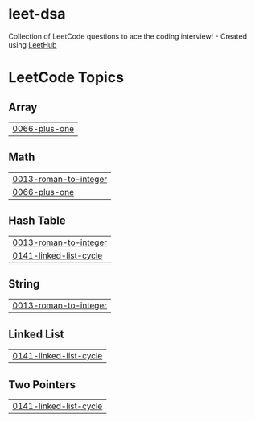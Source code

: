 # leet-dsa
Collection of LeetCode questions to ace the coding interview! - Created using [LeetHub](https://github.com/QasimWani/LeetHub)

<!---LeetCode Topics Start-->
# LeetCode Topics
## Array
|  |
| ------- |
| [0066-plus-one](https://github.com/tbanguot/leet-dsa/tree/master/0066-plus-one) |
## Math
|  |
| ------- |
| [0013-roman-to-integer](https://github.com/tbanguot/leet-dsa/tree/master/0013-roman-to-integer) |
| [0066-plus-one](https://github.com/tbanguot/leet-dsa/tree/master/0066-plus-one) |
## Hash Table
|  |
| ------- |
| [0013-roman-to-integer](https://github.com/tbanguot/leet-dsa/tree/master/0013-roman-to-integer) |
| [0141-linked-list-cycle](https://github.com/tbanguot/leet-dsa/tree/master/0141-linked-list-cycle) |
## String
|  |
| ------- |
| [0013-roman-to-integer](https://github.com/tbanguot/leet-dsa/tree/master/0013-roman-to-integer) |
## Linked List
|  |
| ------- |
| [0141-linked-list-cycle](https://github.com/tbanguot/leet-dsa/tree/master/0141-linked-list-cycle) |
## Two Pointers
|  |
| ------- |
| [0141-linked-list-cycle](https://github.com/tbanguot/leet-dsa/tree/master/0141-linked-list-cycle) |
<!---LeetCode Topics End-->